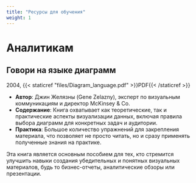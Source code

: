 ```yaml
---
title: "Ресурсы для обучения"
weight: 1
---
```

# Аналитикам

## Говори на языке диаграмм

2004, {{< staticref "files/Diagram_language.pdf" >}}PDF{{< /staticref >}}
  - **Автор**: Джин Желязны (Gene Zelazny), эксперт по визуальным коммуникациям и директор McKinsey & Co.
  - **Содержание**: Книга охватывает как теоретические, так и практические аспекты визуализации данных, включая правила выбора диаграмм для конкретных задач и аудитории.
  - **Практика**: Большое количество упражнений для закрепления материала, что позволяет не просто читать, но и сразу применять полученные знания на практике.

Эта книга является основным пособием для тех, кто стремится улучшить навыки создания убедительных и понятных визуальных материалов, будь то бизнес-отчеты, аналитические обзоры или презентации.
